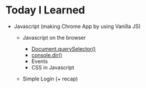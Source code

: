 # Today I Learned

- Javascript (making Chrome App by using Vanilla JS)

  - Javascript on the browser

    - [Document.querySelector()](https://developer.mozilla.org/ko/docs/Web/API/Document/querySelector)
    - [console.dir()](https://developer.mozilla.org/en-US/docs/Web/API/console/dir)
    - Events
    - CSS in Javascript

  - Simple Login (+ recap)
